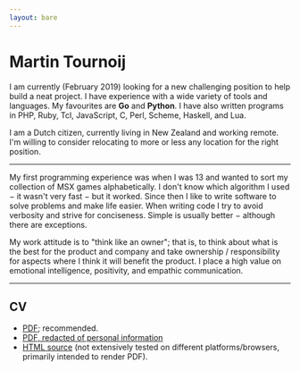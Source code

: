 ```yaml
---
layout: bare
---
```


Martin Tournoij
===============

I am currently (February 2019) looking for a new challenging position to help
build a neat project.
I have experience with a wide variety of tools and languages. My favourites are
**Go** and **Python**. I have also written programs in PHP, Ruby, Tcl,
JavaScript, C, Perl, Scheme, Haskell, and Lua.

I am a Dutch citizen, currently living in New Zealand and working remote. I'm
willing to consider relocating to more or less any location for the right
position.

---

My first programming experience was when I was 13 and wanted to sort my
collection of MSX games alphabetically. I don't know which algorithm I used − it
wasn't very fast − but it worked.
Since then I like to write software to solve problems and make life easier. When
writing code I try to avoid verbosity and strive for conciseness. Simple is
usually better − although there are exceptions.

My work attitude is to "think like an owner"; that is, to think about what is
the best for the product and company and take ownership / responsibility for
aspects where I think it will benefit the product.
I place a high value on emotional intelligence, positivity, and empathic
communication.

---

CV
--

- [PDF](CV-MartinTournoij.pdf); recommended.
- [PDF, redacted of personal information](CV-MartinTournoij-redacted.pdf)
- [HTML source](CV-MartinTournoij.html) (not extensively tested on different
  platforms/browsers, primarily intended to render PDF).
